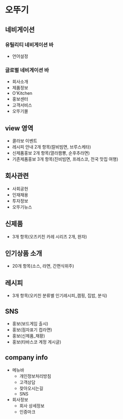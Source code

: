 # 오뚜기

## 네비게이션

### 유틸리티 네비게이션 바

- 언어설정

### 글로벌 네비게이션 바

 - 회사소개
 - 제품정보
 - O'Kitchen
 - 홍보센터
 - 고객서비스
 - 오뚜기몰

## view 영역

- 콜라보 이벤트
- 레시피 안내 2개 항목(칼비빔면, 브루스케타)
- 신제품홍보 2개 항목(열라짬뽕, 순후추라면)
- 기존제품홍보 3개 항목(진비빔면, 프레스코, 전국 맛집 여행)

## 회사관련

- 사회공헌
- 인재채용
- 투자정보
- 오뚜기뉴스

## 신제품

- 3개 항목(오즈키친 카레 시리즈 2개, 완자)

## 인기상품 소개

- 20개 항목(소스, 라면, 간편식위주)

## 레시피

- 3개 항목(오키친 분류별 인기레시피_캠핑, 집밥, 분식)

## SNS

- 홍보(보드게임 출시)
- 홍보(점자표기 컵라면)
- 홍보(신제품_채황)
- 홍보(타바스코 계정 게시글)

## company info

- 메뉴바
  - 개인정보처리방침
  - 고객상담
  - 찾아오시는길
  - SNS
- 회사정보
  - 회사 상세정보
  - 인증마크
